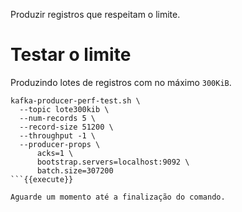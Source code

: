 Produzir registros que respeitam o limite. 

# Testar o limite

Produzindo lotes de registros com no máximo `300KiB`.

```
kafka-producer-perf-test.sh \
  --topic lote300kib \
  --num-records 5 \
  --record-size 51200 \
  --throughput -1 \
  --producer-props \
      acks=1 \
      bootstrap.servers=localhost:9092 \
      batch.size=307200
```{{execute}}

Aguarde um momento até a finalização do comando.

